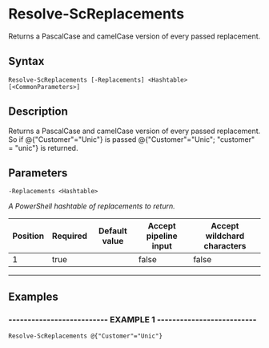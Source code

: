 

# Resolve-ScReplacements

Returns a PascalCase and camelCase version of every passed replacement.
## Syntax

    Resolve-ScReplacements [-Replacements] <Hashtable> [<CommonParameters>]


## Description

Returns a PascalCase and camelCase version of every passed replacement.
So if @{"Customer"="Unic"} is passed @{"Customer"="Unic"; "customer" = "unic"}
is returned.





## Parameters

    
    -Replacements <Hashtable>
_A PowerShell hashtable of replacements to return._

| Position | Required | Default value | Accept pipeline input | Accept wildchard characters |
| -------- | -------- | ------------- | --------------------- | --------------------------- |
| 1 | true |  | false | false |


----

    

## Examples

### -------------------------- EXAMPLE 1 --------------------------
    Resolve-ScReplacements @{"Customer"="Unic"}































